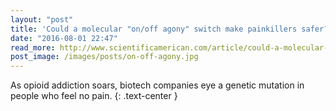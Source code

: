 ```yaml
---
layout: "post"
title: 'Could a molecular "on/off agony" switch make painkillers safer?'
date: "2016-08-01 22:47"
read_more: http://www.scientificamerican.com/article/could-a-molecular-on-off-agony-switch-make-painkillers-safer/
post_image: /images/posts/on-off-agony.jpg
---
```

As opioid addiction soars, biotech companies eye a genetic mutation in people who feel no pain.
{: .text-center }
